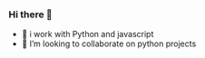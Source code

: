 ### Hi there 👋

- 🌱 i work with Python and javascript 
- 👯 I’m looking to collaborate on python projects
